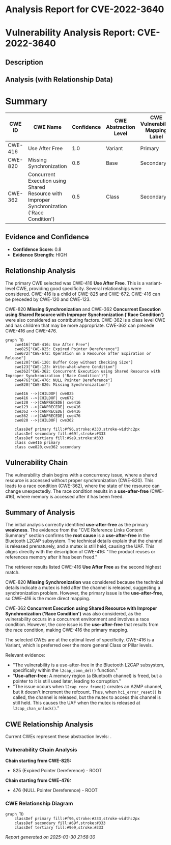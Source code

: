 # Analysis Report for CVE-2022-3640

# Vulnerability Analysis Report: CVE-2022-3640

## Description



## Analysis (with Relationship Data)

# Summary
| CWE ID | CWE Name | Confidence | CWE Abstraction Level | CWE Vulnerability Mapping Label | CWE-Vulnerability Mapping Notes |
|---|---|---|---|---|---|
| CWE-416 | Use After Free | 1.0 | Variant | Primary | Allowed |
| CWE-820 | Missing Synchronization | 0.6 | Base | Secondary | Allowed |
| CWE-362 | Concurrent Execution using Shared Resource with Improper Synchronization ('Race Condition') | 0.5 | Class | Secondary | Allowed-with-Review |

## Evidence and Confidence

*   **Confidence Score:** 0.8
*   **Evidence Strength:** HIGH

## Relationship Analysis
The primary CWE selected was CWE-416 **Use After Free**. This is a variant-level CWE, providing good specificity. Several relationships were considered. CWE-416 is a child of CWE-825 and CWE-672. CWE-416 can be preceded by CWE-120 and CWE-123.

CWE-820 **Missing Synchronization** and CWE-362 **Concurrent Execution using Shared Resource with Improper Synchronization ('Race Condition')** were also considered as contributing factors. CWE-362 is a class level CWE and has children that may be more appropriate. CWE-362 can precede CWE-416 and CWE-476.

```mermaid
graph TD
    cwe416["CWE-416: Use After Free"]
    cwe825["CWE-825: Expired Pointer Dereference"]
    cwe672["CWE-672: Operation on a Resource after Expiration or Release"]
    cwe120["CWE-120: Buffer Copy without Checking Size"]
    cwe123["CWE-123: Write-what-where Condition"]
    cwe362["CWE-362: Concurrent Execution using Shared Resource with Improper Synchronization ('Race Condition')"]
    cwe476["CWE-476: NULL Pointer Dereference"]
    cwe820["CWE-820: Missing Synchronization"]

    cwe416 -->|CHILDOF| cwe825
    cwe416 -->|CHILDOF| cwe672
    cwe120 -->|CANPRECEDE| cwe416
    cwe123 -->|CANPRECEDE| cwe416
    cwe362 -->|CANPRECEDE| cwe416
    cwe362 -->|CANPRECEDE| cwe476
    cwe820 -->|CHILDOF| cwe362
    
    classDef primary fill:#f96,stroke:#333,stroke-width:2px
    classDef secondary fill:#69f,stroke:#333
    classDef tertiary fill:#9e9,stroke:#333
    class cwe416 primary
    class cwe820,cwe362 secondary
```

## Vulnerability Chain
The vulnerability chain begins with a concurrency issue, where a shared resource is accessed without proper synchronization (CWE-820). This leads to a race condition (CWE-362), where the state of the resource can change unexpectedly. The race condition results in a **use-after-free** (CWE-416), where memory is accessed after it has been freed.

## Summary of Analysis
The initial analysis correctly identified **use-after-free** as the primary **weakness**. The evidence from the "CVE Reference Links Content Summary" section confirms the **root cause** is a **use-after-free** in the Bluetooth L2CAP subsystem. The technical details explain that the channel is released prematurely, and a mutex is still held, causing the UAF. This aligns directly with the description of CWE-416: "The product reuses or references memory after it has been freed."

The retriever results listed CWE-416 **Use After Free** as the second highest match.

CWE-820 **Missing Synchronization** was considered because the technical details indicate a mutex is held after the channel is released, suggesting a synchronization problem. However, the primary issue is the **use-after-free**, so CWE-416 is the more direct mapping.

CWE-362 **Concurrent Execution using Shared Resource with Improper Synchronization ('Race Condition')** was also considered, as the vulnerability occurs in a concurrent environment and involves a race condition. However, the core issue is the **use-after-free** that results from the race condition, making CWE-416 the primary mapping.

The selected CWEs are at the optimal level of specificity. CWE-416 is a Variant, which is preferred over the more general Class or Pillar levels.

Relevant evidence:

*   "The vulnerability is a use-after-free in the Bluetooth L2CAP subsystem, specifically within the `l2cap_conn_del()` function."
*   "**Use-after-free:** A memory region (a Bluetooth channel) is freed, but a pointer to it is still used later, leading to corruption."
*   "The issue occurs when `l2cap_recv_frame()` creates an A2MP channel, but it doesn't increment the refcount. Thus, when `hci_error_reset()` is called, the channel is released, but the mutex to access this channel is still held. This causes the UAF when the mutex is released at `l2cap_chan_unlock()`."


## CWE Relationship Analysis

Current CWEs represent these abstraction levels: .


### Vulnerability Chain Analysis

**Chain starting from CWE-825:**
- 825 (Expired Pointer Dereference) - ROOT


**Chain starting from CWE-476:**
- 476 (NULL Pointer Dereference) - ROOT



### CWE Relationship Diagram

```mermaid
graph TD
    classDef primary fill:#f96,stroke:#333,stroke-width:2px
    classDef secondary fill:#69f,stroke:#333
    classDef tertiary fill:#9e9,stroke:#333
```



*Report generated on 2025-03-30 21:58:30*
